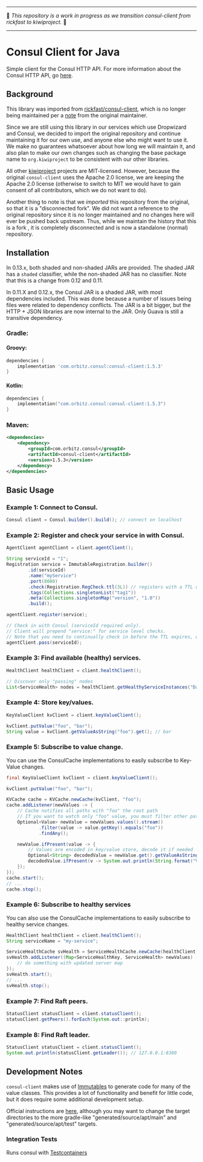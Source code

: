 
---

🥝 _This repository is a work in progress as we transition consul-client from rickfast to kiwiproject._ 🥝

---

Consul Client for Java
======================

Simple client for the Consul HTTP API.  For more information about the Consul HTTP API, go [here](https://developer.hashicorp.com/consul/api-docs).

Background
----------
This library was imported from [rickfast/consul-client](https://github.com/rickfast/consul-client), which is no longer
being maintained per a [note](https://github.com/rickfast/consul-client#notes-from-the-maintainer) from the original
maintainer.

Since we are still using this library in our services which use Dropwizard and Consul, we decided to import the original
repository and continue maintaining it for our own use, and anyone else who might want to use it. We make no guarantees
whatsoever about how long we will maintain it, and also plan to make our own changes such as changing the base package
name to `org.kiwiproject` to be consistent with our other libraries.

All other [kiwiproject](https://github.com/kiwiproject/) projects are MIT-licensed. However, because the original
`consul-client` uses the Apache 2.0 license, we are keeping the Apache 2.0 license (otherwise to switch to MIT we
would have to gain consent of all contributors, which we do not want to do).

Another thing to note is that we _imported_ this repository from the original, so that it is a "disconnected fork". We
did not want a reference to the original repository since it is no longer maintained and no changes here will ever
be pushed back upstream. Thus, while we maintain the history that this is a fork , it is completely disconnected and is
now a standalone (normal) repository.


Installation
-----------

In 0.13.x, both shaded and non-shaded JARs are provided. The shaded JAR has a `shaded` classifier, while the non-shaded JAR has no classifier. Note that this is a change from 0.12 and 0.11.

In 0.11.X and 0.12.x, the Consul JAR is a shaded JAR, with most dependencies included. This was done because a number of issues being files were related to dependency conflicts. The JAR is a bit bigger, but the HTTP + JSON libraries are now internal to the JAR. Only Guava is still a transitive dependency.

### Gradle:

#### Groovy:

```groovy
dependencies {
    implementation 'com.orbitz.consul:consul-client:1.5.3'
}
```

#### Kotlin:

```kotlin
dependencies {
    implementation("com.orbitz.consul:consul-client:1.5.3")
}
```

### Maven:

```xml
<dependencies>
    <dependency>
        <groupId>com.orbitz.consul</groupId>
        <artifactId>consul-client</artifactId>
        <version>1.5.3</version>
    </dependency>
</dependencies>
```


Basic Usage
-----------

### Example 1: Connect to Consul.

```java
Consul client = Consul.builder().build(); // connect on localhost
```

### Example 2: Register and check your service in with Consul.

```java
AgentClient agentClient = client.agentClient();

String serviceId = "1";
Registration service = ImmutableRegistration.builder()
        .id(serviceId)
        .name("myService")
        .port(8080)
        .check(Registration.RegCheck.ttl(3L)) // registers with a TTL of 3 seconds
        .tags(Collections.singletonList("tag1"))
        .meta(Collections.singletonMap("version", "1.0"))
        .build();

agentClient.register(service);

// Check in with Consul (serviceId required only).
// Client will prepend "service:" for service level checks.
// Note that you need to continually check in before the TTL expires, otherwise your service's state will be marked as "critical".
agentClient.pass(serviceId);
```

### Example 3: Find available (healthy) services.

```java
HealthClient healthClient = client.healthClient();

// Discover only "passing" nodes
List<ServiceHealth> nodes = healthClient.getHealthyServiceInstances("DataService").getResponse();
```

### Example 4: Store key/values.

```java
KeyValueClient kvClient = client.keyValueClient();

kvClient.putValue("foo", "bar");
String value = kvClient.getValueAsString("foo").get(); // bar
```

### Example 5: Subscribe to value change.

You can use the ConsulCache implementations to easily subscribe to Key-Value changes.

```java
final KeyValueClient kvClient = client.keyValueClient();

kvClient.putValue("foo", "bar");

KVCache cache = KVCache.newCache(kvClient, "foo");
cache.addListener(newValues -> {
    // Cache notifies all paths with "foo" the root path
    // If you want to watch only "foo" value, you must filter other paths
    Optional<Value> newValue = newValues.values().stream()
            .filter(value -> value.getKey().equals("foo"))
            .findAny();

    newValue.ifPresent(value -> {
        // Values are encoded in key/value store, decode it if needed
        Optional<String> decodedValue = newValue.get().getValueAsString();
        decodedValue.ifPresent(v -> System.out.println(String.format("Value is: %s", v))); //prints "bar"
    });
});
cache.start();
// ...
cache.stop();
```

### Example 6: Subscribe to healthy services

You can also use the ConsulCache implementations to easily subscribe to healthy service changes.

```java
HealthClient healthClient = client.healthClient();
String serviceName = "my-service";

ServiceHealthCache svHealth = ServiceHealthCache.newCache(healthClient, serviceName);
svHealth.addListener((Map<ServiceHealthKey, ServiceHealth> newValues) -> {
    // do something with updated server map
});
svHealth.start();
// ...
svHealth.stop();
```

### Example 7: Find Raft peers.

```java
StatusClient statusClient = client.statusClient();
statusClient.getPeers().forEach(System.out::println);
```

### Example 8: Find Raft leader.

```java
StatusClient statusClient = client.statusClient();
System.out.println(statusClient.getLeader()); // 127.0.0.1:8300
```

Development Notes
-----------

`consul-client` makes use of [Immutables](https://immutables.github.io/) to generate code for many of the value classes.
This provides a lot of functionality and benefit for little code, but it does require some additional development setup.

Official instructions are [here](https://immutables.github.io/apt.html), although you may want to change the target directories to the more gradle-like "generated/source/apt/main" and  "generated/source/apt/test" targets.

### Integration Tests

Runs consul with [Testcontainers](https://www.testcontainers.org/)
